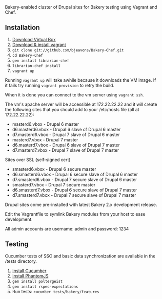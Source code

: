 Bakery-enabled cluster of Drupal sites for Bakery testing using Vagrant and Chef.

## Installation

1. [Download Virtual Box](https://www.virtualbox.org/wiki/Downloads)
1. [Download & install vagrant](http://downloads.vagrantup.com/)
1. `git clone git://github.com/bjeavons/Bakery-Chef.git`
1. `cd Bakery-Chef`
1. `gem install librarian-chef`
2. `librarian-chef install`
1. `vagrant up`

Running `vagrant up` will take awhile because it downloads the VM image. If it fails try running `vagrant provision`
to retry the build.

When it is done you can connect to the vm server using `vagrant ssh`.

The vm's apache server will be accessible at 172.22.22.22 and it will create
the following sites that you should add to your /etc/hosts file (all at 172.22.22.22):

* masterd6.vbox - Drupal 6 master
* d6.masterd6.vbox - Drupal 6 slave of Drupal 6 master
* d7.masterd6.vbox - Drupal 7 slave of Drupal 6 master
* masterd7.vbox - Drupal 7 master
* d6.masterd7.vbox - Drupal 6 slave of Drupal 7 master
* d7.masterd7.vbox - Drupal 7 slave of Drupal 7 master

Sites over SSL (self-signed cert)

* smasterd6.vbox - Drupal 6 secure master
* d6.smasterd6.vbox - Drupal 6 secure slave of Drupal 6 master
* d7.smasterd6.vbox - Drupal 7 secure slave of Drupal 6 master
* smasterd7.vbox - Drupal 7 secure master
* d6.smasterd7.vbox - Drupal 6 secure slave of Drupal 7 master
* d7.smasterd7.vbox - Drupal 7 secure slave of Drupal 7 master

Drupal sites come pre-installed with latest Bakery 2.x development release.

Edit the Vagrantfile to symlink Bakery modules from your host to ease development.

All admin accounts are username: admin and password: 1234

## Testing

Cucumber tests of SSO and basic data synchronization are available in the /tests directory.

1. [Install Cucumber](https://github.com/cucumber/cucumber/wiki/Install)
1. [Install PhantomJS](http://phantomjs.org/download.html)
1. `gem install poltergeist`
1. `gem install rspec-expectations`
1. Run tests: `cucumber tests/bakery/features`
